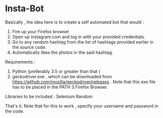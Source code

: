 # Insta-Bot

Basically , the idea here is to create a self automated bot that would :
1. Fire up your Firefox browser
2. Open up instagram.com and log in with your provided credentials.
3. Go to any random hashtag from the list of hashtags provided earlier in the source code.
4. Automatically likes the photos in the said hashtag.


Requirements :

1.  Python (preferably 3.5 or greater than that )
2.  geckodriver.exe , which can be downloaded from https://github.com/mozilla/geckodriver/releases . Note that this exe file has to be placed in the PATH 
3.Firefox Browser.

Libraries to be included :
    Selenium
    Random


That's it. 
Note that for this to work , specify your username and password in the code.

